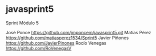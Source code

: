 # javasprint5

Sprint Módulo 5

José Ponce https://github.com/jmponcem/javasprint5.git
Matías Pérez https://github.com/matiasperez1534/Sprint5
Javier Piñones https://github.com/JavierPinones
Rocío Venegas https://github.com/RoVenegasV
